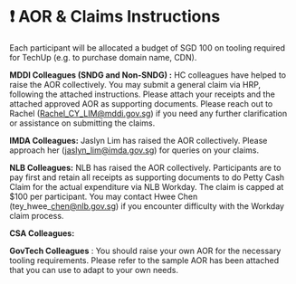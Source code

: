 # ❗ AOR  & Claims Instructions

Each participant will be allocated a budget of SGD 100 on tooling required for TechUp (e.g. to purchase domain name, CDN).&#x20;

**MDDI Colleagues (SNDG and Non-SNDG) :** HC colleagues have helped to raise the AOR collectively. You may submit a general claim via HRP, following the attached instructions. Please attach your receipts and the attached approved AOR as supporting documents.  Please reach out to Rachel ([Rachel\_CY\_LIM@mddi.gov.sg](mailto:Rachel\_CY\_LIM@mddi.gov.sg)) if you need any further clarification or assistance on submitting the claims.

**IMDA Colleagues:** Jaslyn Lim has raised the AOR collectively. Please approach her                                         ([jaslyn\_lim@imda.gov.sg](mailto:jaslyn\_lim@imda.gov.sg)) for queries on your claims.

**NLB Colleagues:** NLB has raised the AOR collectively. Participants are to pay first and retain all receipts as supporting documents to do Petty Cash Claim for the actual expenditure via NLB Workday. The claim is capped at $100 per participant. You may contact Hwee Chen (tey\_hwee\_chen@nlb.gov.sg)  if you encounter difficulty with the Workday claim process.

**CSA Colleagues:**

**GovTech Colleagues** : You should raise your own AOR for the necessary tooling requirements. Please refer to the sample AOR has been attached that you can use to adapt to your own needs.
